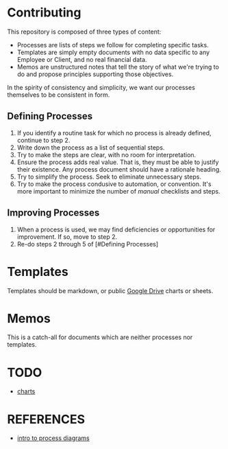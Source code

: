 
# Contributing

This repository is composed of three types of content:
  * Processes are lists of steps we follow for completing specific tasks.
  * Templates are simply empty documents with no data specific to any Employee or Client, and no real financial data.
  * Memos are unstructured notes that tell the story of what we're trying to do and propose principles supporting those objectives.

In the spirity of consistency and simplicity, we want our processes themselves to be consistent in form.

## Defining Processes

1. If you identify a routine task for which no process is already defined, continue to step 2.
2. Write down the process as a list of sequential steps.
3. Try to make the steps are clear, with no room for interpretation.
4. Ensure the process adds real value. That is, they must be able to justify their existence. Any process document should have a rationale heading.
5. Try to simplify the process. Seek to eliminate unnecessary steps.
6. Try to make the process condusive to automation, or convention. It's more important to minimize the number of *manual* checklists and steps.

## Improving Processes

1. When a process is used, we may find deficiencies or opportunities for improvement. If so, move to step 2.
2. Re-do steps 2 through 5 of [#Defining Processes]

# Templates

Templates should be markdown, or public [Google Drive](https://drive.google.com/drive/u/0/folders/1JfcXagifO5wmixA-vjI_qgYs1qzw4-dM) charts or sheets.

# Memos

This is a catch-all for documents which are neither processes nor templates.

# TODO

  * [charts](https://www.lucidchart.com/users/registerLevel?pricing=true&tP=1&t10=A&referer=https%3A%2F%2Fwww.lucidchart.com%2Fpages%2Fprocess-documentation%2Fsoftware)

# REFERENCES

  * [intro to process diagrams](https://www.lucidchart.com/pages/process-documentation)

